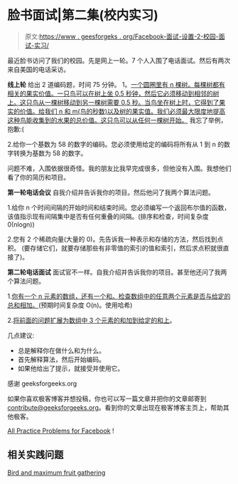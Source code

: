 # 脸书面试|第二集(校内实习)

> 原文:[https://www . geesforgeks . org/Facebook-面试-设置-2-校园-面试-实习/](https://www.geeksforgeeks.org/facebook-interview-set-2-campus-interview-internship/)

最近脸书访问了我们的校园。先是网上一轮。7 个人入围了电话面试。然后有两次来自美国的电话采访。

**线上轮**
给出 2 道编码题，时间 75 分钟。
1。[一个圆圈里有 n 棵树。每棵树都有相关的果实价值。一只鸟可以在树上坐 0.5 秒钟，然后它必须移动到相邻的树上。这只鸟从一棵树移动到另一棵树需要 0.5 秒。当鸟坐在树上时，它得到了果实的价值。给我们 n 和 m(鸟的秒数)以及树的果实值。我们必须最大限度地提高这种鸟能收集到的水果的总价值。这只鸟可以从任何一棵树开始。](https://practice.geeksforgeeks.org/problems/bird-and-maximum-fruit-gathering/0)
我忘了举例，抱歉:(

2.给你一个基数为 58 的数字的编码。您必须使用给定的编码将所有从 1 到 n 的数字转换为基数为 58 的数字。

问题不难，入围依据很奇怪。我的朋友比我早完成很多，但他没有入围。我想他们看了你的简历和项目。

**第一轮电话会议**
自我介绍并告诉我你的项目。然后他问了我两个算法问题。

1.给你 n 个时间间隔的开始时间和结束时间。您必须编写一个返回布尔值的函数，该值指示现有间隔集中是否有任何重叠的间隔。(排序和检查，时间复杂度 0(nlogn))

2.您有 2 个稀疏向量(大量的 0)。先告诉我一种表示和存储的方法，然后找到点积。
(要存储它们，就要存储那些有非零值的索引的值和索引，然后求点积就很直接了)。

**第二轮电话面试**
面试官不一样。自我介绍并告诉我你的项目。甚至他还问了我两个算法问题。

1.[你有一个 n 元素的数组，还有一个和。检查数组中的任意两个元素是否与给定的总和相加。](https://practice.geeksforgeeks.org/problems/kadanes-algorithm/0)(预期时间复杂度 O(n)。使用哈希)

2.[将前面的问题扩展为数组中 3 个元素的和加到给定的和上](https://practice.geeksforgeeks.org/problems/triplet-sum-in-array/0)。

几点建议:

*   总是解释你在做什么和为什么。
*   首先解释算法，然后开始编码。
*   如果他给出了提示，就接受并使用它。

感谢 geeksforgeeks.org

如果你喜欢极客博客并想投稿，你也可以写一篇文章并把你的文章邮寄到 contribute@geeksforgeeks.org。看到你的文章出现在极客博客主页上，帮助其他极客。

[All Practice Problems for Facebook](https://practice.geeksforgeeks.org/company/Facebook/) !

## 相关实践问题

[Bird and maximum fruit gathering](https://practice.geeksforgeeks.org/problems/bird-and-maximum-fruit-gathering/0)